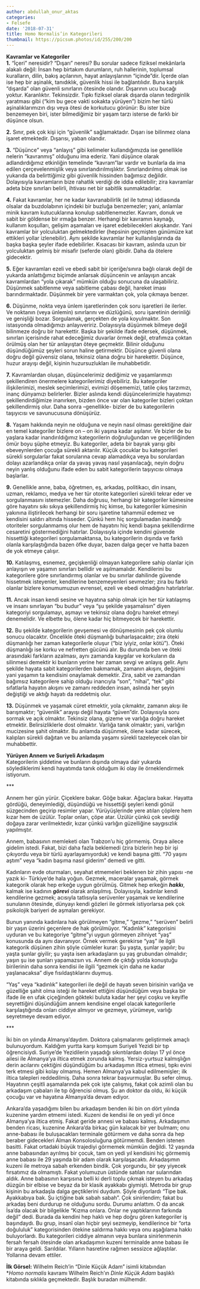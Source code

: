 ```yaml
---
author: abdullah_onur_aktas
categories:
- Felsefe
date: '2018-07-31'
title: Homo Normalis’in Kategorileri
thumbnail: https://picsum.photos/id/255/200/200
---
```


**Kavramlar ve Kategoriler**  
**1.** “İçeri” neresidir? “Dışarı” neresi? Bu sorular sadece fiziksel mekânlarla alakalı değil: İnsan hep birtakım durumların, ruh hallerinin, toplumsal kuralların, dilin, bakış açılarının, hayat anlayışlarının “içinde”dir. İçerde olan ise hep bir aşinalık, tanıdıklık, güvenlik hissi ile bağlantılıdır. Buna karşılık “dışarda” olan güvenli sınırların ötesinde olandır. Dışarının ucu bucağı yoktur. Karanlıktır. Tekinsizdir. Tıpkı fiziksel olarak dışarda olanın tedirginlik yaratması gibi (“kim bu gece vakti sokakta yürüyen”) bizim her türlü aşinalıklarımızın dışı veya ötesi de korkutucu görünür: Bu ister bize benzemeyen biri, ister bilmediğimiz bir yaşam tarzı isterse de farklı bir düşünce olsun.  

**2.** Sınır, pek çok kişi için “güvenlik” sağlamaktadır. Dışarı ise bilinmez olana işaret etmektedir. Dışarısı, yaban olandır.  

**3.** “Düşünce” veya “anlayış” gibi kelimeler kullandığımızda ise genellikle nelerin “kavranmış” olduğunu ima ederiz. Yani düşünce olarak adlandırdığımız etkinliğin temelinde “kavram”lar vardır ve bunlarla da ima edilen çerçevelenmişlik veya sınırlandırılmışlıktır. Sınırlandırılmış olmak ise yukarıda da belirttiğimiz gibi güvenlik hissinden bağımsız değildir. Dolayısıyla kavramların bize rahatlık verdiği de iddia edilebilir; zira kavramlar adeta bize sınırları belirli, ihtivası net bir sabitlik sunmaktadırlar.  

**4.** Fakat kavramlar, her ne kadar kavranabilirlik (el ile tutma) iddiasında olsalar da buzdolabının içindeki bir buzluğa benzemezler; yani, anlamlar minik kavram kutucuklarına konulup sabitlenemezler. Kavram, donuk ve sabit bir göldense bir ırmağa benzer. Herhangi bir kavramın kaynağı, kullanım koşulları, gelişim aşamaları ve işaret edebilecekleri akışkandır. Yani kavramlar bir yolculuktan gelmektedirler (hepsinin geçmişten günümüze kat ettikleri yollar izlenebilir). Aynı şekilde kavramlar her kullanılışlarında da başka başka şeyler ifade edebilirler. Kısacası bir kavram, aslında uzun bir yolculuktan gelmiş bir misafir (seferde olan) gibidir. Daha da ötelere gidecektir.  

**5.** Eğer kavramları ezeli ve ebedi sabit bir içeriğe/sınıra bağlı olarak değil de yukarda anlattığımız biçimde anlarsak düşüncenin ve anlayışın ancak kavramlardan “yola çıkarak” mümkün olduğu sonucuna da ulaşabiliriz. Düşünmek sabitlenme veya sabitleme çabası değil, hareket iması barındırmaktadır. Düşünmek bir yere varmaktan çok, yola çıkmaya benzer.  

**6.** Düşünme, nokta veya ünlem işaretlerinden çok soru işaretleri ile ilerler. Ve noktanın (veya ünlemin) sınırlarını ve düzlüğünü, soru işaretinin derinliği ve genişliği bozar. Sorgulamak, gerçekten de yola koyulmaktır. Son istasyonda olmadığımızı anlayıveririz. Dolayısıyla düşünmek bilmeye değil bilinmeze doğru bir harekettir. Başka bir şekilde ifade edersek, düşünmek, sınırları içerisinde rahat edeceğimiz duvarlar örmek değil, etrafımıza çoktan örülmüş olan her tür anlayıştan öteye geçmektir. Bilinir olduğunu düşündüğümüz şeyleri sorun haline getirmektir. Düşünce güvenli olana doğru değil güvensiz olana, tekinsiz olana doğru bir harekettir. Düşünce, huzur arayışı değil, kişinin huzursuzlukları ile muhabbetidir.  

**7.** Kavramlardan oluşan, düşüncelerimiz dediğimiz ve yaşamlarımızı şekillendiren önermelere kategorilerimiz diyebiliriz. Bu kategoriler ilişkilerimizi, meslek seçimlerimizi, evimizi döşememizi, tatile çıkış tarzımızı, inanç dünyamızı belirlerler. Bizler aslında kendi düşüncelerimizle hayatımızı şekillendirdiğimize inanırken, bizden önce var olan kategoriler bizleri çoktan şekillendirmiş olur. Daha sonra –genellikle- bizler de bu kategorilerin taşıyıcısı ve savunucusuna dönüşürüz.  

**8.** Yaşam hakkında neyin ne olduğuna ve neyin nasıl olması gerektiğine dair en temel kategoriler bizlere on – on iki yaşına kadar aşılanır. Ve bizler de bu yaşlara kadar inandırıldığımız kategorilerin doğruluğundan ve geçerliliğinden ömür boyu şüphe etmeyiz. Bu kategoriler, adeta bir bayrak yarışı gibi ebeveynlerden çocuğa sürekli aktarılır. Küçük çocuklar bu kategorileri sürekli sorgularlar fakat sorularına cevap alamadıkça veya bu sorulardan dolayı azarlandıkça onlar da yavaş yavaş nasıl yaşanılacağı, neyin doğru neyin yanlış olduğunu ifade eden bu sabit kategorilerin taşıyıcısı olmaya başlarlar.  

**9.** Genellikle anne, baba, öğretmen, eş, arkadaş, politikacı, din insanı, uzman, reklamcı, medya ve her tür otorite kategorileri sürekli tekrar eder ve sorgulanmasını istemezler. Daha doğrusu, herhangi bir kategoriler kümesine göre hayatını sıkı sıkıya şekillendirmiş hiç kimse, bu kategoriler kümesinin yakınına iliştirilecek herhangi bir soru işaretine tahammül edemez ve kendisini saldırı altında hisseder. Çünkü hem hiç sorgulamadan inandığı otoriteler sorgulanmamış olur hem de hayatını hiç kendi başına şekillendirme cesaretini göstermediğini hatırlar. Dolayısıyla içinde kendini güvende hissettiği kategorileri sorgulamaktansa, bu kategorilerin dışında ve farklı olanla karşılaştığında bazen öfke duyar, bazen dalga geçer ve hatta bazen de yok etmeye çalışır.  

**10.** Katılaşmış, esnemez, geçişkenliği olmayan kategorilere sahip olanlar için anlayışın ve yaşamın sınırları bellidir ve aşılmamalıdır. Kendilerini bu kategorilere göre sınırlandırmış olanlar ve bu sınırlar dahilinde güvende hissetmek isteyenler, kendilerine benzemeyenleri sevmezler; zira bu farklı olanlar bizlere konumumuzun evrensel, ezeli ve ebedi olmadığını hatırlatırlar.  

**11.** Ancak insan kendi sesine ve hayatına sahip olmak için her tür katılaşmış ve insanı sınırlayan “bu budur” veya “şu şekilde yaşamalısın” diyen kategoriyi sorgulamayı, aşmayı ve tekinsiz olana doğru hareket etmeyi denemelidir. Ve elbette bu, ölene kadar hiç bitmeyecek bir harekettir.  

**12.** Bu şekilde kategorilerin gevşemesi ve dönüşmesinin pek çok olumlu sonucu olacaktır. Öncelikle öteki düşmanlığı buharlaşacaktır; zira öteki düşmanlığı her zaman kategorilerle oluşur (“biz iyiyiz, onlar kötü”). Öteki düşmanlığı ise korku ve nefretten gücünü alır. Bu durumda ben ve öteki arasındaki farkların azalması, aynı zamanda kaygılar ve korkuların da silinmesi demektir ki bunların yerine her zaman sevgi ve anlayış gelir. Aynı şekilde hayata sabit kategorilerden bakmamak, zamanın akışını, değişimi yani yaşamın ta kendisini onaylamak demektir. Zira, sabit ve zamandan bağımsız kategorilere sahip olduğu inancıyla “son”, “nihai”, “tek” gibi sıfatlarla hayatın akışını ve zamanı reddeden insan, aslında her şeyin değiştiği ve aktığı hayatı da reddetmiş olur.  

**13.** Düşünmek ve yaşamak cüret etmektir, yola çıkmaktır, zamanın akışı ile barışmaktır; “güvenlik” arayışı değil hayata “güven”dir. Dolayısıyla soru sormak ve açık olmaktır. Tekinsiz olana, gizeme ve varlığa doğru hareket etmektir. Belirsizliklerle dost olmaktır. Varlığa tanık olmaktır; yani, varlığın mucizesine şahit olmaktır. Bu anlamda düşünmek, ölene kadar sürecek, kalıpları sürekli dağıtan ve bu anlamda yaşamı sürekli tazeleyecek olan bir muhabbettir.  

**Yürüyen Annem ve Suriyeli Arkadaşım**  
Kategorilerin şiddetine ve bunların dışında olmaya dair yukarda söylediklerimi kendi hayatımda tanık olduğum iki olay ile örneklendirmek istiyorum.

\*\*\*

Annem her gün yürür. Çiçeklere bakar. Göğe bakar. Ağaçlara bakar. Hayatta gördüğü, deneyimlediği, düşündüğü ve hissettiği şeyleri kendi gönül süzgecinden geçirip resimler yapar. Yürüyüşlerinde yere atılan çöplere hem kızar hem de üzülür. Toplar onları, çöpe atar. Üzülür çünkü çok sevdiği doğaya zarar verilmektedir, kızar çünkü varlığın güzelliğine saygısızlık yapılmıştır.  

Annem, babasının memleketi olan Trabzon’u hiç görmemiş. Oraya ailece gidelim istedi. Fakat, bizi daha fazla beklemedi (zira bizlerin hep bir işi çıkıyordu veya bir türlü ayarlayamıyorduk) ve kendi başına gitti. “70 yaşını aştım” veya “kadın başıma nasıl giderim” demedi ve gitti.  

Kadınların evde oturmaları, seyahat etmemeleri beklenen bir zihin yapısı -ne yazık ki- Türkiye’de hala yoğun. Gezmek, maceralar yaşamak, görmek kategorik olarak hep erkeğe uygun görülmüş. Gitmek hep erkeğin ***hakkı***, kalmak ise kadının ***görevi*** olarak anlaşılmış. Dolayısıyla, kadınlar kendi kendilerine gezmek; acısıyla tatlısıyla serüvenler yaşamak ve kendilerine sunulanın ötesinde, dünyayı kendi gözleri ile görmek istiyorlarsa pek çok psikolojik bariyeri de aşmaları gerekiyor.  

Bunun yanında kadınlara hak görülmeyen “gitme,” “gezme,” “serüven” belirli bir yaşın üzerini geçenlere de hak görülmüyor. “Kadınlık” kategorisini uyduran ve bu kategoriye “gitme”yi uygun görmeyen zihniyet “yaş” konusunda da aynı davranıyor. Örnek vermek gerekirse “yaş” ile ilgili kategorik düşünen zihin şöyle cümleler kurar: Şu yaşta, şunlar yapılır; bu yaşta şunlar giyilir; şu yaşta isen arkadaşların şu yaş grubundan olmalıdır; yaşın şu ise şunları yapamazsın vs. Annem de çıktığı yolda konuştuğu birilerinin daha sonra kendisi ile ilgili “gezmek için daha ne kadar yaşlanacaksa” diye fısıldaştıklarını duymuş.  

“Yaş” veya “kadınlık” kategorileri ile değil de hayatı seven birisinin varlığa ve güzelliğe şahit olma isteği ile hareket ettiğini düşündüğüm veya başka bir ifade ile en ufak çiçeğinden gökteki buluta kadar her şeyi coşku ve keyifle seyrettiğini düşündüğüm annem kendisine engel olacak kategorilerle karşılaştığında onları ciddiye almıyor ve gezmeye, yürümeye, varlığı seyretmeye devam ediyor.

\*\*\*

İki bin on yılında Almanya’daydım. Doktora çalışmalarımı geliştirmek amaçlı bulunuyordum. Kaldığım yurtta karşı komşum Suriyeli Yezidi bir tıp öğrencisiydi. Suriye’de Yezidilerin yaşadığı sıkıntılardan dolayı 17 yıl önce ailesi ile Almanya’ya iltica etmek zorunda kalmış. Yersiz-yurtsuz kalmışlığın derin acılarını çektiğini düşündüğüm bu arkadaşımın iltica etmesi, tıpkı evini terk etmesi gibi kolay olmamış. Hemen Almanya’ya kabul edilmemişler; ilk iltica talepleri reddedilmiş. Daha sonra tekrar başvurmuşlar. Bu sefer olmuş. Hayatının çeşitli aşamalarında pek çok işte çalışmış, fakat çok azimli olan bu arkadaşım çabaları ile tıp öğrencisi olmuş. Şu an doktor da oldu, iki küçük çocuğu var ve hayatına Almanya’da devam ediyor.  

Ankara’da yaşadığımı bilen bu arkadaşım benden iki bin on dört yılında kuzenine yardım etmemi istedi. Kuzeni de kendisi ile on yedi yıl önce Almanya’ya iltica etmiş. Fakat geride annesi ve babası kalmış. Arkadaşımın benden ricası, kuzenine Ankara’da birkaç gün kalacak bir yer bulmam; onu anne-babası ile buluşacakları terminale götürmem ve daha sonra da hep beraber gidecekleri Alman Konsolosluğuna götürmemdi. Benden istenen basitti. Fakat ortadaki büyük trajediyi görmemek mümkün değildi. 12 yaşında anne babasından ayrılmış bir çocuk, tam on yedi yıl kendisini hiç görmemiş anne babası ile 29 yaşında bir adam olarak karşılaşacaktı. Arkadaşımın kuzeni ile metroya sabah erkenden bindik. Çok yorgundu, bir şey yiyecek fırsatımız da olmamıştı. Fakat yolumuzun üstünde satılan nar sularından aldık. Anne babasının karşısına belli ki derli toplu çıkmak isteyen bu arkadaş düzgün bir elbise ve beyaz da bir klasik ayakkabı giymişti. Metroda bir grup kişinin bu arkadaşla dalga geçtiklerini duydum. Şöyle diyorlardı “Tipe bak. Ayakkabıya bak. Şu içtiğine bak sabah sabah”. Çok sinirlendim; fakat bu arkadaş beni durdurup ne olduğunu sordu. Durumu anlattım. O da ancak İsa’da olacak bir bilgelikle “Kızma onlara. Onlar ne yaptıklarının farkında değil” dedi. Burada da kendini hep haklı ve hep doğru gören kategoriler iş başındaydı. Bu grup, insanî olan hiçbir şeyi sezmeyip, kendilerince bir “orta doğululuk” kategorisinden ötekine saldırma hakkı veya onu aşağılama hakkı buluyorlardı. Bu kategorileri ciddiye almanın veya bunlara sinirlenmenin fersah fersah ötesinde olan arkadaşımın kuzeni terminalde anne babası ile bir araya geldi. Sarıldılar. Yılların hasretine rağmen sessizce ağlaştılar. Yollarına devam ettiler.  

**İlk Görsel:** Wilhelm Reich’in “Dinle Küçük Adam” isimli kitabından  
\**Homo normalis* kavramı Wilhelm Reich’ın *Dinle Küçük Adam* başlıklı kitabında sıklıkla geçmektedir. Başlık buradan mülhemdir.